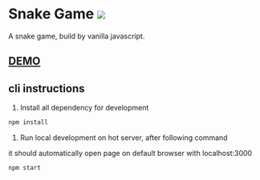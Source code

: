 # Snake Game ![](https://github.com/im6/vanilla-snake/workflows/build/badge.svg)

A snake game, build by vanilla javascript.

## [DEMO](http://www.javascript.fun/vanilla-snake/)

## cli instructions

1. Install all dependency for development

```sh
npm install
```

1. Run local development on hot server, after following command

it should automatically open page on default browser with localhost:3000

```sh
npm start
```
